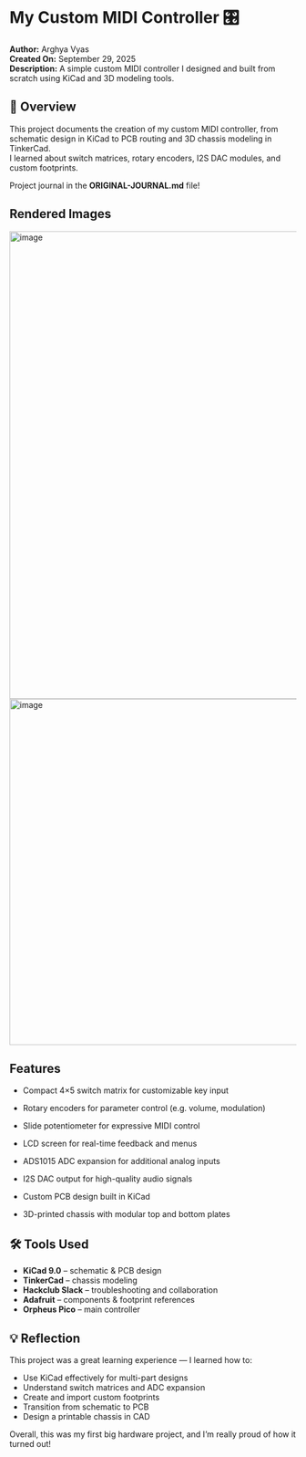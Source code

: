 # My Custom MIDI Controller 🎛️

**Author:** Arghya Vyas  
**Created On:** September 29, 2025  
**Description:** A simple custom MIDI controller I designed and built from scratch using KiCad and 3D modeling tools.

## 🧠 Overview
This project documents the creation of my custom MIDI controller, from schematic design in KiCad to PCB routing and 3D chassis modeling in TinkerCad.  
I learned about switch matrices, rotary encoders, I2S DAC modules, and custom footprints.

Project journal in the **ORIGINAL-JOURNAL.md** file!

## Rendered Images
<img width="1314" height="820" alt="image" src="https://github.com/user-attachments/assets/0cc7a0eb-5d5c-4c77-abdc-409f1796c03e" />
<img width="610" height="607" alt="image" src="https://github.com/user-attachments/assets/143de6b2-936c-4749-8cae-70c9abfa86c3" />

## Features

- Compact 4×5 switch matrix for customizable key input

- Rotary encoders for parameter control (e.g. volume, modulation)

- Slide potentiometer for expressive MIDI control

- LCD screen for real-time feedback and menus

- ADS1015 ADC expansion for additional analog inputs

- I2S DAC output for high-quality audio signals

- Custom PCB design built in KiCad

- 3D-printed chassis with modular top and bottom plates

## 🛠️ Tools Used
- **KiCad 9.0** – schematic & PCB design  
- **TinkerCad** – chassis modeling  
- **Hackclub Slack** – troubleshooting and collaboration  
- **Adafruit** – components & footprint references  
- **Orpheus Pico** – main controller  


## 💡 Reflection
This project was a great learning experience — I learned how to:
- Use KiCad effectively for multi-part designs  
- Understand switch matrices and ADC expansion  
- Create and import custom footprints  
- Transition from schematic to PCB  
- Design a printable chassis in CAD  

Overall, this was my first big hardware project, and I’m really proud of how it turned out!
